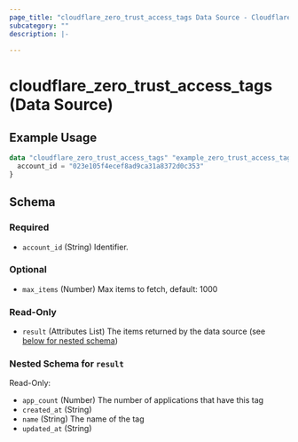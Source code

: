 ```yaml
---
page_title: "cloudflare_zero_trust_access_tags Data Source - Cloudflare"
subcategory: ""
description: |-
  
---
```


# cloudflare_zero_trust_access_tags (Data Source)



## Example Usage

```terraform
data "cloudflare_zero_trust_access_tags" "example_zero_trust_access_tags" {
  account_id = "023e105f4ecef8ad9ca31a8372d0c353"
}
```

<!-- schema generated by tfplugindocs -->
## Schema

### Required

- `account_id` (String) Identifier.

### Optional

- `max_items` (Number) Max items to fetch, default: 1000

### Read-Only

- `result` (Attributes List) The items returned by the data source (see [below for nested schema](#nestedatt--result))

<a id="nestedatt--result"></a>
### Nested Schema for `result`

Read-Only:

- `app_count` (Number) The number of applications that have this tag
- `created_at` (String)
- `name` (String) The name of the tag
- `updated_at` (String)


